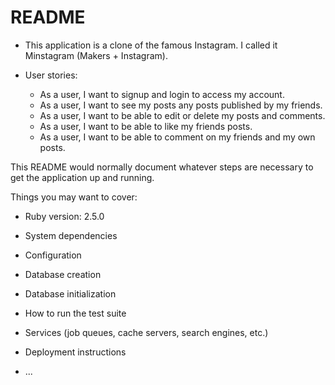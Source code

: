# README

* This application is a clone of the famous Instagram. I called it Minstagram (Makers + Instagram).

* User stories:

  - As a user, I want to signup and login to access my account.
  - As a user, I want to see my posts any posts published by my friends.
  - As a user, I want to be able to edit or delete my posts and comments.
  - As a user, I want to be able to like my friends posts.
  - As a user, I want to be able to comment on my friends and my own posts.

This README would normally document whatever steps are necessary to get the
application up and running.

Things you may want to cover:

* Ruby version: 2.5.0

* System dependencies

* Configuration

* Database creation

* Database initialization

* How to run the test suite

* Services (job queues, cache servers, search engines, etc.)

* Deployment instructions

* ...
